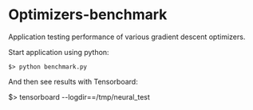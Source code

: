 # Optimizers-benchmark

Application testing performance of various gradient descent optimizers.

Start application using python:

    $> python benchmark.py
    
And then see results with Tensorboard:

   $> tensorboard --logdir==/tmp/neural_test 

